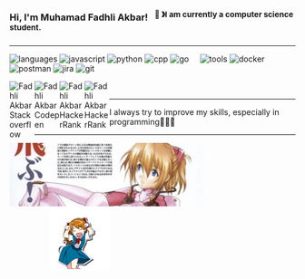 ### Hi, I'm Muhamad Fadhli Akbar! &nbsp;&nbsp;<sup>👾 &#12299;I am currently a computer science student.</sup>

---

![languages](https://img.shields.io/static/v1?label=&message=Languages:&color=111&style=flat-square)
![javascript](https://img.shields.io/static/v1?logo=javascript&label=&message=Javascript&color=36465D&logoColor=AAA&style=flat-square)
![python](https://img.shields.io/static/v1?logo=python&label=&message=Python&color=36465D&logoColor=AAA&style=flat-square)
![cpp](https://img.shields.io/static/v1?logo=cplusplus&label=&message=CPP&color=36465D&logoColor=AAA&style=flat-square&link=)
![go](https://img.shields.io/static/v1?logo=go&label=&message=Go&color=36465D&logoColor=AAA&style=flat-square&link=)
&nbsp;&nbsp;&nbsp;
![tools](https://img.shields.io/static/v1?label=&message=Tools:&color=111&style=flat-square)
![docker](https://img.shields.io/static/v1?logo=docker&label=&message=Docker&color=36465D&logoColor=AAA&style=flat-square)
![postman](https://img.shields.io/static/v1?logo=postman&label=&message=Postman&color=36465D&logoColor=AAA&style=flat-square)
![jira](https://img.shields.io/static/v1?logo=jira&label=&message=Jira&color=36465D&logoColor=AAA&style=flat-square)
![git](https://img.shields.io/static/v1?logo=git&label=&message=Git&color=36465D&logoColor=AAA&style=flat-square)
&nbsp;&nbsp;&nbsp;

<!-- Link to Sosial Media -->

<!-- ![github](https://img.shields.io/static/v1?logo=github&label=&message=Github&color=111&logoColor=fff&style=flat-square)
![postman](https://img.shields.io/static/v1?logo=postman&label=&message=Github&color=111&logoColor=fff&style=flat-square)
![postman](https://img.shields.io/static/v1?logo=postman&label=&message=Github&color=111&logoColor=fff&style=flat-square)
![postman](https://img.shields.io/static/v1?logo=postman&label=&message=Github&color=111&logoColor=fff&style=flat-square) -->

<a href="https://stackoverflow.com/users/19853138/fdhliakbar">
  <img align="left" width="44px" alt="Fadhli Akbar Stackoverflow" src="https://img.shields.io/static/v1?logo=stackoverflow&label=&message= &color=111&logoColor=fff&style=flat-square&" />
</a>
<a href="https://codepen.io/fdhliakbar">
  <img align="left" width="44px" alt="Fadhli Akbar Codepen" src="https://img.shields.io/static/v1?logo=codepen&label=&message= &color=111&logoColor=fff&style=flat-square&" />
</a>
<a href="https://www.hackerrank.com/fadhliakbar125?hr_r=1">
  <img align="left" width="44px" alt="Fadhli Akbar HackerRank" src="https://img.shields.io/static/v1?logo=hackerrank&label=&message= &color=111&logoColor=fff&style=flat-square&" />
</a>
<a href="https://www.hackerrank.com/fadhliakbar125?hr_r=1">
  <img align="left" width="44px" alt="Fadhli Akbar HackerRank" src="https://img.shields.io/static/v1?logo=replit&label=&message= &color=111&logoColor=fff&style=flat-square&" />
</a>
<br>

---

I always try to improve my skills, especially in programming🧑🏻‍💻

---

<img src="./Assets/banner.jpeg" alt="Asuka langley banner" width="68%"><img src="./Assets/asuka.gif" alt="Asuka gif" height="108px" style="padding-left:70px">
